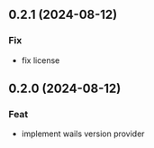 ## 0.2.1 (2024-08-12)

### Fix

- fix license

## 0.2.0 (2024-08-12)

### Feat

- implement wails version provider
